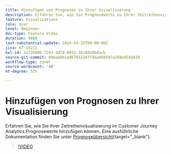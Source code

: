 ```yaml
---
title: Hinzufügen von Prognosen zu Ihrer Visualisierung
description: Erfahren Sie, wie Sie Prognosewerte zu Ihrer Zeitreihenvisualisierung in Customer Journey Analytics hinzufügen können.
feature: Visualizations
role: User
level: Beginner
doc-type: Feature Video
duration: 9480
last-substantial-update: 2024-03-25T00:00:00Z
jira: KT-15211
exl-id: 1a72b086-f243-4478-8032-36c88e9bdacb
source-git-commit: 086ab8b1a867832147f4ba458597a250e854ab10
workflow-type: tm+mt
source-wordcount: '48'
ht-degree: 52%

---
```


# Hinzufügen von Prognosen zu Ihrer Visualisierung

Erfahren Sie, wie Sie Ihrer Zeitreihenvisualisierung im Customer Journey Analytics Prognosewerte hinzufügen können. Eine ausführliche Dokumentation finden Sie unter [Prognoseübersicht](https://experienceleague.adobe.com/en/docs/analytics-platform/using/cja-workspace/forecasting/forecasting#){target="_blank"}.

>[!VIDEO](https://video.tv.adobe.com/v/3428021/?learn=on)
